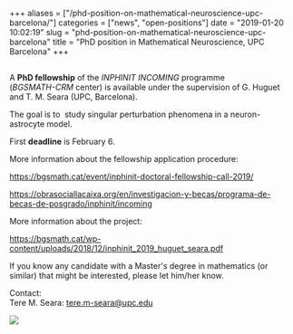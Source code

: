 +++
aliases = ["/phd-position-on-mathematical-neuroscience-upc-barcelona/"]
categories = ["news", "open-positions"]
date = "2019-01-20 10:02:19"
slug = "phd-position-on-mathematical-neuroscience-upc-barcelona"
title = "PhD position in Mathematical Neuroscience, UPC Barcelona"
+++

## 

A **PhD fellowship** of the *INPHINIT INCOMING* programme  
(*BGSMATH-CRM* center) is available under the supervision of G. Huguet 
and T. M. Seara (UPC, Barcelona). 

The goal is to  study singular perturbation phenomena in a
neuron-astrocyte model.

First **deadline** is February 6.

More information about the fellowship application procedure:

https://bgsmath.cat/event/inphinit-doctoral-fellowship-call-2019/

<https://obrasociallacaixa.org/en/investigacion-y-becas/programa-de-becas-de-posgrado/inphinit/incoming>

More information about the project:

<https://bgsmath.cat/wp-content/uploads/2018/12/inphinit_2019_huguet_seara.pdf>

If you know any candidate with a Master's degree in mathematics (or
similar) that might be interested, please let him/her know.

Contact:  
Tere M. Seara: tere.m-seara@upc.edu

![](https://ssl.gstatic.com/ui/v1/icons/mail/images/cleardot.gif)
